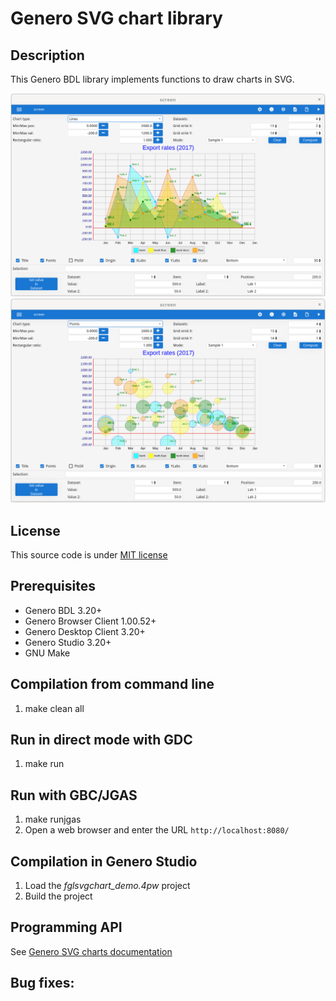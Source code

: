 # Genero SVG chart library

## Description

This Genero BDL library implements functions to draw charts in SVG.

![Genero SVG charts demo (GDC)](https://github.com/FourjsGenero/fgl_svg_chart/raw/master/docs/fglsvgchart-screen-001.png)
![Genero SVG charts demo (GDC)](https://github.com/FourjsGenero/fgl_svg_chart/raw/master/docs/fglsvgchart-screen-002.png)

## License

This source code is under [MIT license](./LICENSE)

## Prerequisites

* Genero BDL 3.20+
* Genero Browser Client 1.00.52+
* Genero Desktop Client 3.20+
* Genero Studio 3.20+
* GNU Make

## Compilation from command line

1. make clean all

## Run in direct mode with GDC

1. make run

## Run with GBC/JGAS

1. make runjgas
2. Open a web browser and enter the URL ``http://localhost:8080/``

## Compilation in Genero Studio

1. Load the *fglsvgchart_demo.4pw* project
2. Build the project

## Programming API

See [Genero SVG charts documentation](http://htmlpreview.github.io/?github.com/FourjsGenero/fgl_svg_chart/raw/master/docs/fglsvgchart.html)

## Bug fixes:

